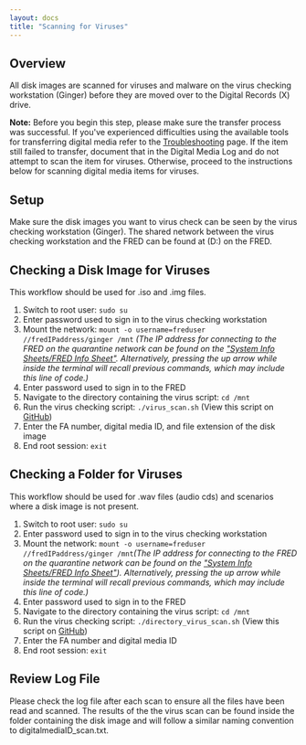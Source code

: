 ```yaml
---
layout: docs
title: "Scanning for Viruses"
---
```


## Overview

All disk images are scanned for viruses and malware on the virus checking workstation (Ginger) before they are moved over to the Digital Records (X) drive.

**Note:** Before you begin this step, please make sure the transfer process was successful. If you've experienced difficulties using the available tools for transferring digital media refer to the [Troubleshooting](/dm-transfer-workflow/troubleshooting) page. If the item still failed to transfer, document that in the Digital Media Log and do not attempt to scan the item for viruses. Otherwise, proceed to the instructions below for scanning digital media items for viruses.

## Setup

Make sure the disk images you want to virus check can be seen by the virus checking workstation (Ginger). The shared network between the virus checking workstation and the FRED can be found at (D:) on the FRED.

## Checking a Disk Image for Viruses
This workflow should be used for .iso and .img files.

1. Switch to root user: `sudo su`
2. Enter password used to sign in to the virus checking workstation
3. Mount the network: `mount -o username=freduser //fredIPaddress/ginger /mnt` _(The IP address for connecting to the FRED on the quarantine network can be found on the ["System Info Sheets/FRED Info Sheet"](/info-sheets/fred-info-sheet). Alternatively, pressing the up arrow while inside the terminal will recall previous commands, which may include this line of code.)_
4. Enter password used to sign in to the FRED
5. Navigate to the directory containing the virus script: `cd /mnt`
6. Run the virus checking script: `./virus_scan.sh` (View this script on [GitHub](https://github.com/RockefellerArchiveCenter/imaging_scripts/blob/master/virus_scan.sh))
7. Enter the FA number, digital media ID, and file extension of the disk image
8. End root session: `exit`

## Checking a Folder for Viruses

This workflow should be used for .wav files (audio cds) and scenarios where a disk image is not present.

1. Switch to root user: `sudo su`
2. Enter password used to sign in to the virus checking workstation
3. Mount the network: `mount -o username=freduser //fredIPaddress/ginger /mnt`_(The IP address for connecting to the FRED on the quarantine network can be found on the ["System Info Sheets/FRED Info Sheet"](/info-sheets/fred-info-sheet)). Alternatively, pressing the up arrow while inside the terminal will recall previous commands, which may include this line of code.)_
4. Enter password used to sign in to the FRED
5. Navigate to the directory containing the virus script: `cd /mnt`
6. Run the virus checking script: `./directory_virus_scan.sh` (View this script on [GitHub](https://github.com/RockefellerArchiveCenter/imaging_scripts/blob/master/directory_virus_scan.sh))
7. Enter the FA number and digital media ID
8. End root session: `exit`

## Review Log File
Please check the log file after each scan to ensure all the files have been read and scanned. The results of the the virus scan can be found inside the folder containing the disk image and will follow a similar naming convention to digitalmediaID_scan.txt.
